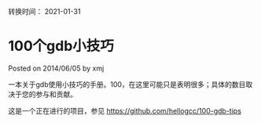 转换时间： 2021-01-31

# 100个gdb小技巧
Posted on 2014/06/05 by xmj

一本关于gdb使用小技巧的手册。100，在这里可能只是表明很多；具体的数目取决于您的参与和贡献。

这是一个正在进行的项目，参见 https://github.com/hellogcc/100-gdb-tips
